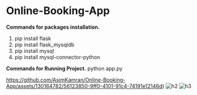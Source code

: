 # Online-Booking-App

**Commands for packages installation.**
1. pip install flask
2. pip install flask_mysqldb
3. pip install mysql
4. pip install mysql-connector-python

**Commands for Running Project.**
python app.py
   
   
https://github.com/AsimKamran/Online-Booking-App/assets/130164782/56123850-9ff0-4101-91c4-74191e12146d)
![h2](https://github.com/AsimKamran/Online-Booking-App/assets/130164782/e13d8d4a-80f1-4400-8e21-0917a91203fe)
![h3](https://github.com/AsimKamran/Online-Booking-App/assets/130164782/4c6fd3ad-9cb7-455d-a6f6-7da2420ffae5)
